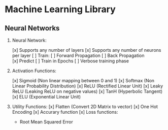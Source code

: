 # Machine Learning Library

## Neural Networks

1. Neural Network:

    [x] Supports any number of layers
    [x] Supports any number of neurons per layer
    [ ] Train:
        [ ] Forward Propagation
        [ ] Back Propagation  
    [x] Predict
    [ ] Train in Epochs
    [ ] Verbose training phase 

2. Activation Functions:

    [x] Sigmoid (Non linear mapping between 0 and 1)
    [x] Softmax (Non Linear Probability Distribution)
    [x] ReLU (Rectified Linear Unit)
    [x] Leaky ReLU (Leaking ReLU on negative values)
    [x] TanH (Hyperbolic Tangent)
    [x] ELU (Exponential Linear Unit)

3. Utility Functions:
[x] Flatten (Convert 2D Matrix to vector)
[x] One Hot Encoding
[x] Accurary function
[x] Loss functions:
    - Root Mean Squared Error